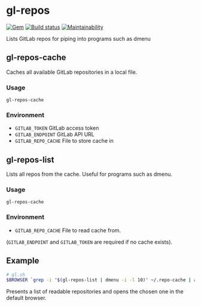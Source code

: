 # gl-repos

[![Gem](https://img.shields.io/gem/v/gl-repos?style=for-the-badge)](https://rubygems.org/gems/gl-repos)
[![Build status](https://img.shields.io/github/workflow/status/Kruhlmann/gl-repos/gempush/publish?style=for-the-badge)](https://github.com/Kruhlmann/gl-repos/actions)
[![Maintainability](https://img.shields.io/codeclimate/maintainability/Kruhlmann/gl-repos?style=for-the-badge)](https://codeclimate.com/github/Kruhlmann/gl-repos/maintainability)

Lists GitLab repos for piping into programs such as dmenu

## gl-repos-cache

Caches all available GitLab repositories in a local file.

### Usage

`gl-repos-cache`

### Environment

* `GITLAB_TOKEN` GitLab access token
* `GITLAB_ENDPOINT` GitLab API URL
* `GITLAB_REPO_CACHE` File to store cache in


## gl-repos-list

Lists all repos from the cache. Useful for programs such as dmenu.

### Usage

`gl-repos-cache`

### Environment

* `GITLAB_REPO_CACHE` File to read cache from.

(`GITLAB_ENDPOINT` and `GITLAB_TOKEN` are required if no cache exists).

## Example

```sh
# gl.sh
$BROWSER `grep -i "$(gl-repos-list | dmenu -i -l 10)" ~/.repo-cache | awk '{sub(/.*:/,"")}1' | awk '{ print "https:" $1 }'`
```

Presents a list of readable repositories and opens the chosen one in the default browser.
